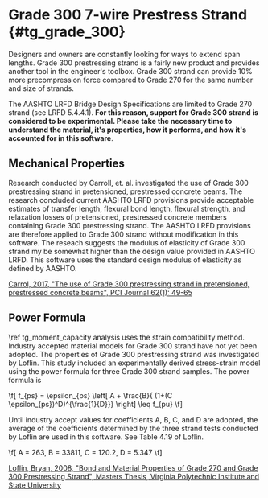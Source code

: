 Grade 300 7-wire Prestress Strand {#tg_grade_300}
======================================
Designers and owners are constantly looking for ways to extend span lengths. Grade 300 prestressing strand is a fairly new product and provides another tool in the engineer's toolbox. Grade 300 strand can provide 10% more precompression force compared to Grade 270 for the same number and size of strands.

The AASHTO LRFD Bridge Design Specifications are limited to Grade 270 strand (see LRFD 5.4.4.1). **For this reason, support for Grade 300 strand is considered to be experimental. Please take the necessary time to understand the material, it's properties, how it performs, and how it's accounted for in this software**.

## Mechanical Properties ##
Research conducted by Carroll, et. al. investigated the use of Grade 300 prestressing strand in pretensioned, prestressed concrete beams. The research concluded current AASHTO LRFD provisions provide acceptable estimates of transfer length, flexural bond length, flexural strength, and relaxation losses of pretensioned, prestressed concrete members containing Grade 300 prestressing strand. The AASHTO LRFD provisions are therefore applied to Grade 300 strand without modification in this software. The reseach suggests the modulus of elasticity of Grade 300 strand my be somewhat higher than the design value provided in AASHTO LRFD. This software uses the standard design modulus of elasticity as defined by AASHTO.


[Carrol, 2017, "The use of Grade 300 prestressing strand in pretensioned, prestressed concrete beams", PCI Journal 62(1): 49-65](https://doi.org/10.15554/pcij62.1-01)

## Power Formula ##
\ref tg_moment_capacity analysis uses the strain compatibility method. Industry accepted material models for Grade 300 strand have not yet been adopted. The properties of Grade 300 prestressing strand was investigated by Loflin. This study included an experimentally derived stress-strain model using the power formula for three Grade 300 strand samples. The power formula is

\f[ 
f_{ps} = \epsilon_{ps} \left[ A + \frac{B}{ (1+(C \epsilon_{ps})^D)^{\frac{1}{D}}} \right] \leq f_{pu}
\f]

Until industry accept values for coefficients A, B, C, and D are adopted, the average of the coefficients determined by the three strand tests conducted by Loflin are used in this software. See Table 4.19 of Loflin.

\f[
A = 263, B = 33811, C = 120.2, D = 5.347
\f]

[Loflin, Bryan, 2008, "Bond and Material Properties of Grade 270 and Grade 300 Prestressing Strand", Masters Thesis, Virginia Polytechnic Institute and State University](http://hdl.handle.net/10919/33838)
